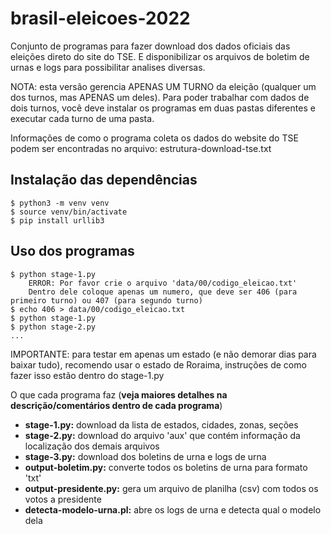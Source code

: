 # brasil-eleicoes-2022

Conjunto de programas para fazer download dos dados oficiais das eleições direto do site do TSE. E disponibilizar os arquivos de boletim de urnas e logs para possibilitar analises diversas.

NOTA: esta versão gerencia APENAS UM TURNO da eleição (qualquer um dos turnos, mas APENAS um deles). Para poder trabalhar com dados de dois turnos, você deve instalar os programas em duas pastas diferentes e executar cada turno de uma pasta.

Informações de como o programa coleta os dados do website do TSE podem ser encontradas no arquivo: estrutura-download-tse.txt

## Instalação das dependências

```
$ python3 -m venv venv
$ source venv/bin/activate
$ pip install urllib3
```

## Uso dos programas

```
$ python stage-1.py
    ERROR: Por favor crie o arquivo 'data/00/codigo_eleicao.txt'
    Dentro dele coloque apenas um numero, que deve ser 406 (para primeiro turno) ou 407 (para segundo turno)
$ echo 406 > data/00/codigo_eleicao.txt
$ python stage-1.py
$ python stage-2.py
...
```

IMPORTANTE: para testar em apenas um estado (e não demorar dias para baixar tudo), recomendo usar o estado de Roraima, instruções de como fazer isso estão dentro do stage-1.py

O que cada programa faz (**veja maiores detalhes na descrição/comentários dentro de cada programa**)

* **stage-1.py:** download da lista de estados, cidades, zonas, seções
* **stage-2.py:** download do arquivo 'aux' que contém informação da localização dos demais arquivos
* **stage-3.py:** download dos boletins de urna e logs de urna
* **output-boletim.py:** converte todos os boletins de urna para formato 'txt'
* **output-presidente.py:** gera um arquivo de planilha (csv) com todos os votos a presidente
* **detecta-modelo-urna.pl:** abre os logs de urna e detecta qual o modelo dela
